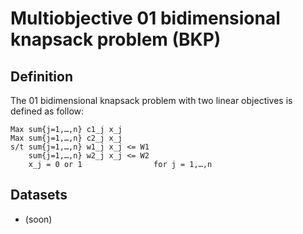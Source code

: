 # Multiobjective 01 bidimensional knapsack problem (BKP)
	
## Definition

The 01 bidimensional knapsack problem with two linear objectives is defined as follow:

    Max sum{j=1,…,n} c1_j x_j      
    Max sum{j=1,…,n} c2_j x_j        
    s/t sum{j=1,…,n} w1_j x_j <= W1
        sum{j=1,…,n} w2_j x_j <= W2    
        x_j = 0 or 1                for j = 1,…,n
        
## Datasets 

+ (soon)        